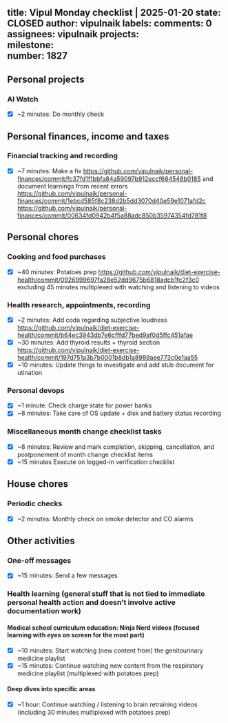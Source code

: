 title:	Vipul Monday checklist | 2025-01-20
state:	CLOSED
author:	vipulnaik
labels:	
comments:	0
assignees:	vipulnaik
projects:	
milestone:	
number:	1827
--
## Personal projects

### AI Watch

- [x] ~2 minutes: Do monthly check

## Personal finances, income and taxes

### Financial tracking and recording

- [x] ~7 minutes: Make a fix https://github.com/vipulnaik/personal-finances/commit/fc37fd1f1bbfa84a59097b912eccf684548b0185 and document learnings from recent errors https://github.com/vipulnaik/personal-finances/commit/1ebcd585f8c238d2b5dd3070d40e59e1071afd2c https://github.com/vipulnaik/personal-finances/commit/00634fd0942b4f5a88adc850b35974354fd781f8

## Personal chores

### Cooking and food purchases

- [x] ~40 minutes: Potatoes prep https://github.com/vipulnaik/diet-exercise-health/commit/0926999697fa28e52dd9675b6818adcb1fc2f3c0 excluding 45 minutes multiplexed with watching and listening to videos

### Health research, appointments, recording

- [x] ~2 minutes: Add coda regarding subjective loudness https://github.com/vipulnaik/diet-exercise-health/commit/b64ec3943db7e6cfffd77bed9af0d5ffc451afae
- [x] ~30 minutes: Add thyroid results + thyroid section https://github.com/vipulnaik/diet-exercise-health/commit/197d751a3b7b0001b8db1a8989aee773c0e1aa55
- [x] ~10 minutes: Update things to investigate and add stub document for utination

### Personal devops

- [x] ~1 minute: Check charge state for power banks
- [x] ~8 minutes: Take care of OS update + disk and battery status recording

### Miscellaneous month change checklist tasks

- [x] ~8 minutes: Review and mark completion, skipping, cancellation, and postponement of month change checklist items
- [x] ~15 minutes Execute on logged-in verification checklist

## House chores

### Periodic checks

- [x] ~2 minutes: Monthly check on smoke detector and CO alarms

## Other activities

### One-off messages

- [x] ~15 minutes: Send a few messages

### Health learning (general stuff that is not tied to immediate personal health action and doesn't involve active documentation work)

#### Medical school curriculum education: Ninja Nerd videos (focused learning with eyes on screen for the most part)

- [x] ~10 minutes: Start watching (new content from) the genitourinary medicine playlist
- [x] ~15 minutes: Continue watching new content from the respiratory medicine playlist (multiplexed with potatoes prep)

#### Deep dives into specific areas

- [x] ~1 hour: Continue watching / listening to brain retraining videos (including 30 minutes multiplexed with potatoes prep)
